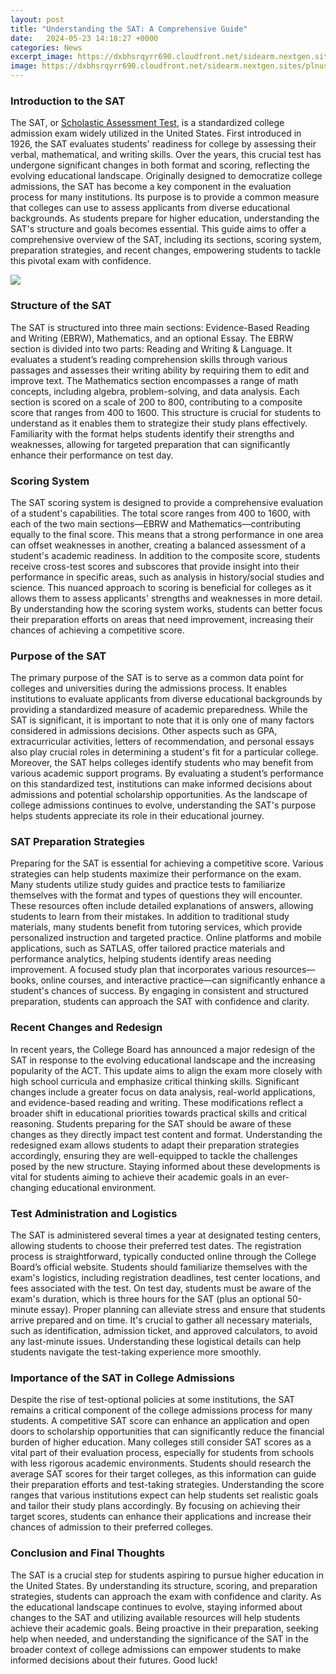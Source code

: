 ```yaml
---
layout: post
title: "Understanding the SAT: A Comprehensive Guide"
date:   2024-05-23 14:18:27 +0000
categories: News
excerpt_image: https://dxbhsrqyrr690.cloudfront.net/sidearm.nextgen.sites/plnusealions.com/images/responsive_2023/default_image.png
image: https://dxbhsrqyrr690.cloudfront.net/sidearm.nextgen.sites/plnusealions.com/images/responsive_2023/default_image.png
---
```


### Introduction to the SAT
The SAT, or [Scholastic Assessment Test](https://fr.edu.vn/en/SAT), is a standardized college admission exam widely utilized in the United States. First introduced in 1926, the SAT evaluates students' readiness for college by assessing their verbal, mathematical, and writing skills. Over the years, this crucial test has undergone significant changes in both format and scoring, reflecting the evolving educational landscape.
Originally designed to democratize college admissions, the SAT has become a key component in the evaluation process for many institutions. Its purpose is to provide a common measure that colleges can use to assess applicants from diverse educational backgrounds. As students prepare for higher education, understanding the SAT's structure and goals becomes essential. This guide aims to offer a comprehensive overview of the SAT, including its sections, scoring system, preparation strategies, and recent changes, empowering students to tackle this pivotal exam with confidence.

![](https://dxbhsrqyrr690.cloudfront.net/sidearm.nextgen.sites/plnusealions.com/images/responsive_2023/default_image.png)
### Structure of the SAT
The SAT is structured into three main sections: Evidence-Based Reading and Writing (EBRW), Mathematics, and an optional Essay. The EBRW section is divided into two parts: Reading and Writing & Language. It evaluates a student’s reading comprehension skills through various passages and assesses their writing ability by requiring them to edit and improve text.
The Mathematics section encompasses a range of math concepts, including algebra, problem-solving, and data analysis. Each section is scored on a scale of 200 to 800, contributing to a composite score that ranges from 400 to 1600. This structure is crucial for students to understand as it enables them to strategize their study plans effectively. Familiarity with the format helps students identify their strengths and weaknesses, allowing for targeted preparation that can significantly enhance their performance on test day.
### Scoring System
The SAT scoring system is designed to provide a comprehensive evaluation of a student's capabilities. The total score ranges from 400 to 1600, with each of the two main sections—EBRW and Mathematics—contributing equally to the final score. This means that a strong performance in one area can offset weaknesses in another, creating a balanced assessment of a student's academic readiness.
In addition to the composite score, students receive cross-test scores and subscores that provide insight into their performance in specific areas, such as analysis in history/social studies and science. This nuanced approach to scoring is beneficial for colleges as it allows them to assess applicants' strengths and weaknesses in more detail. By understanding how the scoring system works, students can better focus their preparation efforts on areas that need improvement, increasing their chances of achieving a competitive score.
### Purpose of the SAT
The primary purpose of the SAT is to serve as a common data point for colleges and universities during the admissions process. It enables institutions to evaluate applicants from diverse educational backgrounds by providing a standardized measure of academic preparedness. While the SAT is significant, it is important to note that it is only one of many factors considered in admissions decisions. Other aspects such as GPA, extracurricular activities, letters of recommendation, and personal essays also play crucial roles in determining a student's fit for a particular college.
Moreover, the SAT helps colleges identify students who may benefit from various academic support programs. By evaluating a student’s performance on this standardized test, institutions can make informed decisions about admissions and potential scholarship opportunities. As the landscape of college admissions continues to evolve, understanding the SAT's purpose helps students appreciate its role in their educational journey.
### SAT Preparation Strategies
Preparing for the SAT is essential for achieving a competitive score. Various strategies can help students maximize their performance on the exam. Many students utilize study guides and practice tests to familiarize themselves with the format and types of questions they will encounter. These resources often include detailed explanations of answers, allowing students to learn from their mistakes.
In addition to traditional study materials, many students benefit from tutoring services, which provide personalized instruction and targeted practice. Online platforms and mobile applications, such as SATLAS, offer tailored practice materials and performance analytics, helping students identify areas needing improvement. A focused study plan that incorporates various resources—books, online courses, and interactive practice—can significantly enhance a student's chances of success. By engaging in consistent and structured preparation, students can approach the SAT with confidence and clarity.
### Recent Changes and Redesign
In recent years, the College Board has announced a major redesign of the SAT in response to the evolving educational landscape and the increasing popularity of the ACT. This update aims to align the exam more closely with high school curricula and emphasize critical thinking skills. Significant changes include a greater focus on data analysis, real-world applications, and evidence-based reading and writing.
These modifications reflect a broader shift in educational priorities towards practical skills and critical reasoning. Students preparing for the SAT should be aware of these changes as they directly impact test content and format. Understanding the redesigned exam allows students to adapt their preparation strategies accordingly, ensuring they are well-equipped to tackle the challenges posed by the new structure. Staying informed about these developments is vital for students aiming to achieve their academic goals in an ever-changing educational environment.
### Test Administration and Logistics
The SAT is administered several times a year at designated testing centers, allowing students to choose their preferred test dates. The registration process is straightforward, typically conducted online through the College Board’s official website. Students should familiarize themselves with the exam's logistics, including registration deadlines, test center locations, and fees associated with the test.
On test day, students must be aware of the exam's duration, which is three hours for the SAT (plus an optional 50-minute essay). Proper planning can alleviate stress and ensure that students arrive prepared and on time. It's crucial to gather all necessary materials, such as identification, admission ticket, and approved calculators, to avoid any last-minute issues. Understanding these logistical details can help students navigate the test-taking experience more smoothly.
### Importance of the SAT in College Admissions
Despite the rise of test-optional policies at some institutions, the SAT remains a critical component of the college admissions process for many students. A competitive SAT score can enhance an application and open doors to scholarship opportunities that can significantly reduce the financial burden of higher education. Many colleges still consider SAT scores as a vital part of their evaluation process, especially for students from schools with less rigorous academic environments.
Students should research the average SAT scores for their target colleges, as this information can guide their preparation efforts and test-taking strategies. Understanding the score ranges that various institutions expect can help students set realistic goals and tailor their study plans accordingly. By focusing on achieving their target scores, students can enhance their applications and increase their chances of admission to their preferred colleges.
### Conclusion and Final Thoughts
The SAT is a crucial step for students aspiring to pursue higher education in the United States. By understanding its structure, scoring, and preparation strategies, students can approach the exam with confidence and clarity. As the educational landscape continues to evolve, staying informed about changes to the SAT and utilizing available resources will help students achieve their academic goals. 
Being proactive in their preparation, seeking help when needed, and understanding the significance of the SAT in the broader context of college admissions can empower students to make informed decisions about their futures. Good luck!